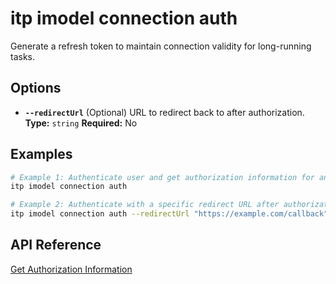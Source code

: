 # itp imodel connection auth

Generate a refresh token to maintain connection validity for long-running tasks.

## Options

- **`--redirectUrl`**
  (Optional) URL to redirect back to after authorization.  
  **Type:** `string` **Required:** No

## Examples

```bash
# Example 1: Authenticate user and get authorization information for an iModel connection
itp imodel connection auth

# Example 2: Authenticate with a specific redirect URL after authorization
itp imodel connection auth --redirectUrl "https://example.com/callback"
```

## API Reference

[Get Authorization Information](https://dev-developer.bentley.com/apis/synchronization/operations/get-authorization-information/)
